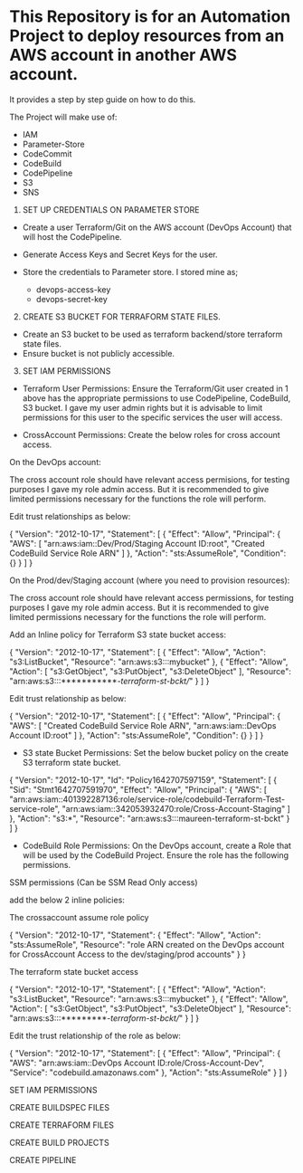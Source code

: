 # This Repository is for an Automation Project to deploy resources from an AWS account in another AWS account.

It provides a step by step guide on how to do this. 

The Project will make use of:

- IAM
- Parameter-Store
- CodeCommit
- CodeBuild
- CodePipeline
- S3
- SNS 

1. SET UP CREDENTIALS ON PARAMETER STORE

- Create a user Terraform/Git on the AWS account (DevOps Account) that will host the CodePipeline.
- Generate Access Keys and Secret Keys for the user.
- Store the credentials to Parameter store. I stored mine as; 

    - devops-access-key
    - devops-secret-key

2. CREATE S3 BUCKET FOR TERRAFORM STATE FILES. 

- Create an S3 bucket to be used as terraform backend/store terraform state files. 
- Ensure bucket is not publicly accessible. 

3. SET IAM PERMISSIONS

- Terraform User Permissions: Ensure the Terraform/Git user created in 1 above has the appropriate permissions to use CodePipeline, CodeBuild, S3 bucket. I gave my user admin rights but it is advisable to limit permissions for this user to the specific services the user will access. 

- CrossAccount Permissions: Create the below roles for cross account access. 

On the DevOps account: 

The cross account role should have relevant access permisions, for testing purposes I gave my role admin access. But it is recommended to give limited permissions necessary for the functions the role will perform. 

Edit trust relationships as below:

{
  "Version": "2012-10-17",
  "Statement": [
    {
      "Effect": "Allow",
      "Principal": {
        "AWS": [
          "arn:aws:iam::Dev/Prod/Staging Account ID:root",
          "Created CodeBuild Service Role ARN"
        ]
      },
      "Action": "sts:AssumeRole",
      "Condition": {}
    }
  ]
}


On the Prod/dev/Staging account (where you need to provision resources):

The cross account role should have relevant access permissions, for testing purposes I gave my role admin access. But it is recommended to give limited permissions necessary for the functions the role will perform.

Add an Inline policy for Terraform S3 state bucket access:

{
    "Version": "2012-10-17",
    "Statement": [
        {
            "Effect": "Allow",
            "Action": "s3:ListBucket",
            "Resource": "arn:aws:s3:::mybucket"
        },
        {
            "Effect": "Allow",
            "Action": [
                "s3:GetObject",
                "s3:PutObject",
                "s3:DeleteObject"
            ],
            "Resource": "arn:aws:s3:::************-terraform-st-bckt/*"
        }
    ]
}


Edit trust relationship as below:

{
  "Version": "2012-10-17",
  "Statement": [
    {
      "Effect": "Allow",
      "Principal": {
        "AWS": [
          "Created CodeBuild Service Role ARN",
          "arn:aws:iam::DevOps Account ID:root"
        ]
      },
      "Action": "sts:AssumeRole",
      "Condition": {}
    }
  ]
}

- S3 state Bucket Permissions: Set the below bucket policy on the create S3 terraform state bucket.

{
    "Version": "2012-10-17",
    "Id": "Policy1642707597159",
    "Statement": [
        {
            "Sid": "Stmt1642707591970",
            "Effect": "Allow",
            "Principal": {
                "AWS": [
                    "arn:aws:iam::401392287136:role/service-role/codebuild-Terraform-Test-service-role",
                    "arn:aws:iam::342053932470:role/Cross-Account-Staging"
                ]
            },
            "Action": "s3:*",
            "Resource": "arn:aws:s3:::maureen-terraform-st-bckt"
        }
    ]
}


- CodeBuild Role Permissions: On the DevOps account, create a Role that will be used by the CodeBuild Project. Ensure the role has the following permissions. 

SSM permissions (Can be SSM Read Only access)

add the below 2 inline policies:

The crossaccount assume role policy


{
    "Version": "2012-10-17",
    "Statement": {
        "Effect": "Allow",
        "Action": "sts:AssumeRole",
        "Resource": "role ARN created on the DevOps account for CrossAccount Access to the dev/staging/prod accounts"
    }
}


The terraform state bucket access

{
    "Version": "2012-10-17",
    "Statement": [
        {
            "Effect": "Allow",
            "Action": "s3:ListBucket",
            "Resource": "arn:aws:s3:::mybucket"
        },
        {
            "Effect": "Allow",
            "Action": [
                "s3:GetObject",
                "s3:PutObject",
                "s3:DeleteObject"
            ],
            "Resource": "arn:aws:s3:::**********-terraform-st-bckt/*"
        }
    ]
}


Edit the trust relationship of the role as below:


{
  "Version": "2012-10-17",
  "Statement": [
    {
      "Effect": "Allow",
      "Principal": {
        "AWS": "arn:aws:iam::DevOps Account ID:role/Cross-Account-Dev",
        "Service": "codebuild.amazonaws.com"
      },
      "Action": "sts:AssumeRole"
    }
  ]
}




SET IAM PERMISSIONS

CREATE BUILDSPEC FILES

CREATE TERRAFORM FILES

CREATE BUILD PROJECTS

CREATE PIPELINE






